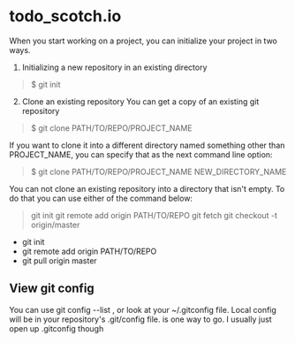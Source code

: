 # todo_scotch.io

When you start working on a project, you can initialize your project in two ways. 

1. Initializing a new repository in an existing directory

> $ git init

2. Clone an existing repository
You can get a copy of an existing git repository 
> $ git clone PATH/TO/REPO/PROJECT_NAME

If you want to clone it into a different directory named something other than PROJECT_NAME, you can specify that as the next command line option:
> $ git clone PATH/TO/REPO/PROJECT_NAME NEW_DIRECTORY_NAME


You can not clone an existing repository into a directory that isn't empty. To do that you can use either of the command below:

> git init
> git remote add origin PATH/TO/REPO
> git fetch
> git checkout -t origin/master

> 
* git init
* git remote add origin PATH/TO/REPO
* git pull origin master
>

## View git config
You can use git config --list , or look at your ~/.gitconfig file. Local config will be in your repository's .git/config file. is one way to go. I usually just open up .gitconfig though

